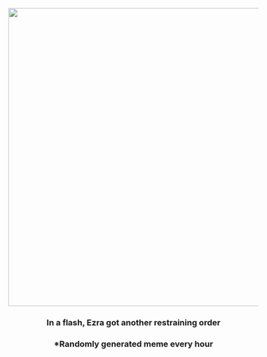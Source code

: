 <p align="center">
        <img src="https://i.redd.it/2m0mw11ke4791.gif" width="600" height="600">
        </p>
        <h3 align="center">In a flash, Ezra got another restraining order</h3>
        <h3 align="center">*Randomly generated meme every hour</h3>
    